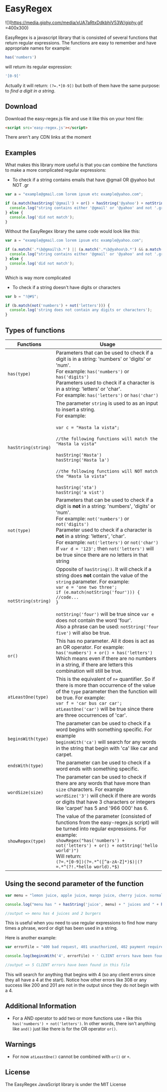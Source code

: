 # EasyRegex

![](https://media.giphy.com/media/xUA7aRtxDdkbhiV53W/giphy.gif =400x300)


EasyRegex is a javascript library that is consisted of several functions that return regular expressions. The functions are easy to remember and have appropriate names for example:

```javascript
has('numbers')
```

will return its regular expression:

```javascript
'[0-9]' 
```
Actually it will return: ```(?=.*[0-9])``` but both of them have the same purpose: to *find a digit in a string*.


## Download


Download the easy-regex.js file and use it like this on your html file:

```html
<script src='easy-regex.js'></script>
```

There aren't any CDN links at the moment


## Examples


What makes this library more useful is that you can combine the functions to make a more complicated regular expressions:

- To check if a string contains emails that have @gmail OR @yahoo but NOT .gr

```javascript
var a = "example@gmail.com lorem ipsum etc example@yahoo.com";

if (a.match(hasString('@gmail') + or() + hasString('@yahoo') + notString('.gr'))) {
  console.log("string contains either '@gmail' or '@yahoo' and not '.gr'");
} else {
  console.log('did not match');
}
```

Without the EasyRegex library the same code would look like this:

```javascript
var a = "example@gmail.com lorem ipsum etc example@yahoo.com";

if (a.match('.*\b@gmail\b.*') || (a.match('.*\b@yahoo\b.*') && a.match('.*^(?!.*.gr).*$'))) {
  console.log("string contains either '@gmail' or '@yahoo' and not '.gr'");
} else {
  console.log('did not match');
}
```
Which is way more complicated

- To check if a string doesn't have digits or characters

```javascript
var b = "!@#$";

if (b.match(not('numbers') + not('letters'))) {
  console.log('string does not contain any digits or characters');
}
```

## Types of functions
<!-- 
  content of the table:
  - has()
  - not()
  - hasString() 
  - notString()
  - or()
  - atLeastOne()
  - showRegex()
-->
| Functions  | Usage |
| ------------- | ------------- |
|```has(type)```  | Parameters that can be used to check if a digit is in a string: 'numbers' or 'digits' or 'num'. <br />For example: ```has('numbers')``` or ```has('digits')```  <br />Parameters used to check if a character is in a string: 'letters' or 'char'. <br /> For example: ```has('letters')``` or ```has('char')``` |
| ```hasString(string)```  | The parameter ```string``` is used to as an input to insert a string. <br />For example: <br /> <br />```var c = "Hasta la vista";```<br /><br />```//the following functions will match the "Hasta la vista"```<br /><br />```hasString('Hasta')```<br />```hasString('Hasta la')```<br /><br />```//the following functions will NOT match the "Hasta la vista"``` <br /><br />```hasString('sta')``` <br />```hasString('a vist')``` |
|```not(type)```| Parameters that can be used to check if a digit is **not** in a string: 'numbers', 'digits' or 'num'. <br />For example: ```not('numbers')``` or ```not('digits')```  <br />Parameter used to check if a character is **not** in a string: 'letters', 'char'. <br /> For example: ```not('letters')``` or ```not('char')``` <br /> If ```var d = '123';``` then ```not('letters')``` will be true since there are no letters in that string |
|```notString(string)``` | Opposite of ```hasString()```. It will check if a string does **not** contain the value of the ```string``` parameter. For example: <br /> ```var e = 'one two three';``` <br /> ```if (e.match(notString('four'))) {```<br /> ```//code...``` <br /> ```}``` <br /><br /> ```notString('four')``` will be true since ```var e``` does not contain the word 'four'. <br /> Also a phrase can be used: ```notString('four five')``` will also be true. |
|```or()```| This has no parameter. All it does is act as an OR operator. For example:<br /> ```has('numbers') + or() + has('letters')```<br /> Which means even if there are no numbers in a string, if there are letters this combination will still be true. |
|```atLeastOne(type)```| This is the equivalent of ```n+``` quantifier. So if there is more than occurrence of the value of the ```type``` parameter then the function will be true. For example: <br /> ```var f = 'car bus car car';``` <br /> ```atLeastOne('car')``` will be true since there are three occurrences of 'car'. |
|```beginsWith(type)```| The parameter can be used to check if a word begins with something specific. For example <br /> ```beginsWith('ca')``` will search for any words in the string that begin with 'ca' like car and carpet. |
|```endsWith(type)```| The parameter can be used to check if a word ends with something specific. |
|```wordSize(size)```| The parameter can be used to check if there are any words that have more than ```size``` characters. For example <br /> ```wordSize('3')``` will check if there are words or digits that have 3 characters or integers like 'carpet' has 5 and '966 000' has 6.| 
|```showRegex(type)``` | The value of the parameter (consisted of functions from the easy-regex.js script) will be turned into regular expressions. For example: <br /> ```showRegex("has('numbers') + not('letters') + or() + notString('hello world')")``` <br /> Will return:<br /> ```(?=.*[0-9])(?=.*^([^a-zA-Z]*)$)\|(?=.*^(?!.*hello world).*$)``` |

## Using the second parameter of the function

```javascript
var menu = "lemon juice, apple juice, mango juice, cherry juice. normal burger, cheeseburger";

console.log("menu has " + hasString('juice', menu) + " juices and " + hasString('burger', menu) + " burgers");

//output => menu has 4 juices and 2 burgers
```

This is useful when you need to use regular expressions to find how many times a phrase, word or digit has been used in a string.

Here is another example: 

```javascript
var errorFile = "400 bad request, 401 unauthorized, 402 payment required, 403 forbidden, 404 not found, 308 permanent redirect, 200 OK, 201 created";

console.log(beginsWith('4', errorFile) + ' CLIENT errors have been found in this file');

//output => 5 CLIENT errors have been found in this file
```
This will search for anything that begins with 4 (so any client errors since they all have a 4 at the start). Notice how other errors like 308 or any success like 200 and 201 are not in the output since they do not begin with a 4.

## Additional Information

- For a AND operator to add two or more functions use ```+``` like this ```has('numbers') + not('letters')```. In other words, there isn't anything like ```and()``` just like there is for the OR operator ```or()```.

## Warnings

- For now ```atLeastOne()``` cannot be combined with ```or()``` or ```+```.

## License

The EasyRegex JavaScript library is under the MIT License

